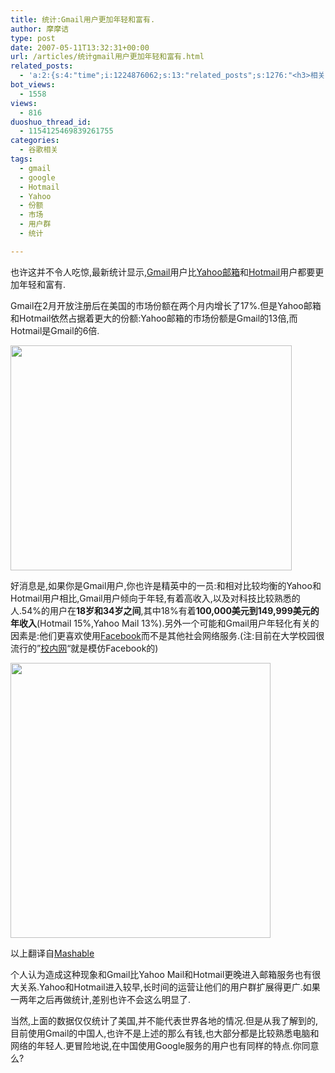 ```yaml
---
title: 统计:Gmail用户更加年轻和富有.
author: 摩摩诘
type: post
date: 2007-05-11T13:32:31+00:00
url: /articles/统计gmail用户更加年轻和富有.html
related_posts:
  - 'a:2:{s:4:"time";i:1224876062;s:13:"related_posts";s:1276:"<h3>相关日志</h3><ul class="related_post"><li><a href="http://www.digglife.cn/articles/gmail-colored-lables.html" title="Gmail新增彩色标签功能">Gmail新增彩色标签功能</a></li><li><a href="http://www.digglife.cn/articles/gmail-newer-version.html" title="Gmail新版体验">Gmail新版体验</a></li><li><a href="http://www.digglife.cn/articles/google-analytics-air-beta1-released.html" title="完整Google分析桌面版:Google Analytics AIR Beta 1发布">完整Google分析桌面版:Google Analytics AIR Beta 1发布</a></li><li><a href="http://www.digglife.cn/articles/customize-gmail-signature.html" title="Gmail技巧:让你的签名绚起来">Gmail技巧:让你的签名绚起来</a></li><li><a href="http://www.digglife.cn/articles/gmail7%e5%a4%a7%e6%9c%89%e5%85%b3%e9%99%84%e4%bb%b6%e7%9a%84%e6%8a%80%e5%b7%a7.html" title="Gmail:7大有关附件的技巧">Gmail:7大有关附件的技巧</a></li><li><a href="http://www.digglife.cn/articles/adsense-for-feed-review.html" title="Google AdSense的Feed广告">Google AdSense的Feed广告</a></li><li><a href="http://www.digglife.cn/articles/google-maps-japan-street-view.html" title="Google地图日本版加入街景(Street View)功能">Google地图日本版加入街景(Street View)功能</a></li></ul>";}'
bot_views:
  - 1558
views:
  - 816
duoshuo_thread_id:
  - 1154125469839261755
categories:
  - 谷歌相关
tags:
  - gmail
  - google
  - Hotmail
  - Yahoo
  - 份额
  - 市场
  - 用户群
  - 统计

---
```

也许这并不令人吃惊,最新统计显示,[Gmail][1]用户比[Yahoo邮箱][2]和[Hotmail][3]用户都要更加年轻和富有.

Gmail在2月开放注册后在美国的市场份额在两个月内增长了17%.但是Yahoo邮箱和Hotmail依然占据着更大的份额:Yahoo邮箱的市场份额是Gmail的13倍,而Hotmail是Gmail的6倍.

<a atomicselection="true" href="https://www.digglife.net/wp-content/uploads/3/379/2007/05/windowslivewritergmail-12e86gmailgraph17.png"><img width="450" src="https://www.digglife.net/wp-content/uploads/3/379/2007/05/windowslivewritergmail-12e86gmailgraph1-thumb5.png" height="360" /></a>

好消息是,如果你是Gmail用户,你也许是精英中的一员:和相对比较均衡的Yahoo和Hotmail用户相比,Gmail用户倾向于年轻,有着高收入,以及对科技比较熟悉的人.54%的用户在**18岁和34岁之间**,其中18%有着**100,000美元到149,999美元的年收入**(Hotmail 15%,Yahoo Mail 13%).另外一个可能和Gmail用户年轻化有关的因素是:他们更喜欢使用[Facebook][4]而不是其他社会网络服务.(注:目前在大学校园很流行的&#8221;[校内网][5]&#8220;就是模仿Facebook的)

<a atomicselection="true" href="https://www.digglife.net/wp-content/uploads/3/379/2007/05/windowslivewritergmail-12e86gmailgraph23.png"><img width="416" src="https://www.digglife.net/wp-content/uploads/3/379/2007/05/windowslivewritergmail-12e86gmailgraph2-thumb1.png" height="440" /></a>

以上翻译自[Mashable][6]

个人认为造成这种现象和Gmail比Yahoo Mail和Hotmail更晚进入邮箱服务也有很大关系.Yahoo和Hotmail进入较早,长时间的运营让他们的用户群扩展得更广.如果一两年之后再做统计,差别也许不会这么明显了.

当然,上面的数据仅仅统计了美国,并不能代表世界各地的情况.但是从我了解到的,目前使用Gmail的中国人,也许不是上述的那么有钱,也大部分都是比较熟悉电脑和网络的年轻人.更冒险地说,在中国使用Google服务的用户也有同样的特点.你同意么?

[][7]

 [1]: https://www.digglife.net/articles/category/gmail/
 [2]: http://cn.mail.yahoo.com
 [3]: http://www.hotmail.com
 [4]: http://www.facebook.com
 [5]: http://www.xiaonei.com
 [6]: http://mashable.com
 [7]: http://mashable.com/2007/05/07/live-hotmail-gmail/
